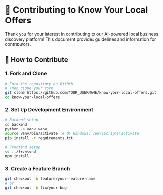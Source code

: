 # 🤝 Contributing to Know Your Local Offers

Thank you for your interest in contributing to our AI-powered local business discovery platform! This document provides guidelines and information for contributors.

## 🎯 How to Contribute

### 1. Fork and Clone
```bash
# Fork the repository on GitHub
# Then clone your fork
git clone https://github.com/YOUR_USERNAME/know-your-local-offers.git
cd know-your-local-offers
```

### 2. Set Up Development Environment
```bash
# Backend setup
cd backend
python -m venv venv
source venv/bin/activate  # On Windows: venv\Scripts\activate
pip install -r requirements.txt

# Frontend setup
cd ../frontend
npm install
```

### 3. Create a Feature Branch
```bash
git checkout -b feature/your-feature-name
# or
git checkout -b fix/your-bug- 